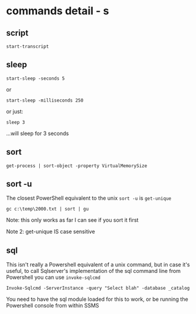 # commands detail - s

##  script 

````
start-transcript 
````

## sleep  

````
start-sleep -seconds 5
````

or 

````
start-sleep -milliseconds 250
````

or just:

````
sleep 3
````

...will sleep for 3 seconds



## sort  

````
get-process | sort-object -property VirtualMemorySize
````


## sort -u

The closest PowerShell equivalent to the unix `sort -u` is `get-unique`

````
gc c:\temp\2000.txt | sort | gu
````

Note: this only works as far I can see if you sort it first

Note 2: get-unique IS case sensitive


## sql

This isn't really a Powershell equivalent of a unix command, but in case it's useful, to call Sqlserver's implementation of the sql command line from Powershell you can use `invoke-sqlcmd`

````
Invoke-Sqlcmd -ServerInstance -query "Select blah" -database _catalog 
````

You need to have the sql module loaded for this to work, or be running the Powershell console from within SSMS
